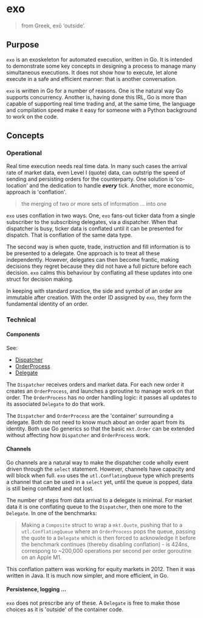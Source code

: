# exo

> from Greek, exō ‘outside’.

## Purpose

`exo` is an exoskeleton for automated execution, written in Go. It is intended to demonstrate some key concepts in designing a process to manage many simultaneous executions. It does not show how to execute, let alone execute in a safe and efficient manner: that is another conversation.

`exo` is written in Go for a number of reasons. One is the natural way Go supports concurrency. Another is, having done this IRL, Go is more than capable of supporting real time trading and, at the same time, the language and compilation speed make it easy for someone with a Python background to work on the code.

## Concepts

### Operational

Real time execution needs real time data. In many such cases the arrival rate of market data, even Level I (quote) data, can outstrip the speed of sending and persisting orders for the counterparty. One solution is 'co-location' and the dedication to handle ***every*** tick. Another, more economic, approach is 'conflation'.

> the merging of two or more sets of information ... into one

`exo` uses conflation in two ways. One, `exo` fans-out ticker data from a single subscriber to the subscribing delegates, via a dispatcher. When that dispatcher is busy, ticker data is conflated until it can be presented for dispatch. That is conflation of the same data type.

The second way is when quote, trade, instruction and fill information is to be presented to a delegate. One approach is to treat all these independently. However, delegates can then become frantic, making decisions they regret because they did not have a full picture before each decision. `exo` calms this behaviour by conflating all these updates into one struct for decision making.

In keeping with standard practice, the side and symbol of an order are immutable after creation. With the order ID assigned by `exo`, they form the fundamental identity of an order.

### Technical

#### Components

See:
- [Dispatcher](run/dispatcher.go)
- [OrderProcess](run/order-process.go)
- [Delegate](run/delegate.go)

The `Dispatcher` receives orders and market data. For each new order it creates an `OrderProcess`, and launches a goroutine to manage work on that order. The `OrderProcess` has no order handling logic: it passes all updates to its associated `Delegate` to do that work.

The `Dispatcher` and `OrderProcess` are the 'container' surrounding a delegate. Both do not need to know much about an order apart from its identity. Both use Go generics so that the basic `mkt.Order` can be extended without affecting how `Dispatcher` and `OrderProcess` work.

#### Channels

Go channels are a natural way to make the dispatcher code wholly event driven through the `select` statement. However, channels have capacity and will block when full. `exo` uses the `utl.ConflatingQueue` type which presents a channel that can be used in a `select` yet, until the queue is popped, data is still being conflated and not lost.

The number of steps from data arrival to a delegate is minimal. For market data it is one conflating queue to the `Dispatcher`, then one more to the `Delegate`. In one of the benchmarks:

> Making a `Composite` struct to wrap a `mkt.Quote`, pushing that to a `utl.ConflatingQueue` where an `OrderProcess` pops the queue, passing the quote to a `Delegate` which is then forced to acknowledge it before the benchmark continues (thereby disabling conflation) - is 424ns, correspong to ~200,000 operations per second per order goroutine on an Apple M1.

This conflation pattern was working for equity markets in 2012. Then it was written in Java. It is much now simpler, and more efficient, in Go.

#### Persistence, logging ...

`exo` does not prescribe any of these. A `Delegate` is free to make those choices as it is 'outside' of the container code.